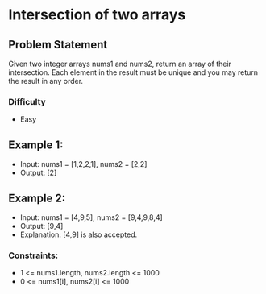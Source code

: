 # Intersection of two arrays

## Problem Statement
Given two integer arrays nums1 and nums2, return an array of their intersection. Each element in the result must be unique and you may return the result in any order.
 
### Difficulty
- Easy

## Example 1:

- Input: nums1 = [1,2,2,1], nums2 = [2,2]
- Output: [2]

## Example 2:

- Input: nums1 = [4,9,5], nums2 = [9,4,9,8,4]
- Output: [9,4]
- Explanation: [4,9] is also accepted.
 

### Constraints:

- 1 <= nums1.length, nums2.length <= 1000
- 0 <= nums1[i], nums2[i] <= 1000
